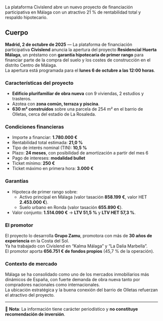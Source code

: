 <!--meta
{
  "title": "Civislend abre inversión en Residencial Huerta Málaga",
  "slug": "civislend-residencial-huerta-malaga",
  "source": "Civislend",
  "published_at": "2025-10-02T10:00:00+02:00",
  "hero_image": "https://newsappri/news/2025-10-02/fondos-internacionales-intensifican-living.webp",
  "summary": "Civislend lanza un proyecto en Málaga: edificio plurifamiliar de 9 viviendas y 2 estudios con garantía hipotecaria y una rentabilidad total estimada del 21 %.",
  "tags": ["crowdlending","Málaga","residencial","Civislend","rentabilidad"]
}
-->

La plataforma Civislend abre un nuevo proyecto de financiación participativa en Málaga con un atractivo 21 % de rentabilidad total y respaldo hipotecario.

## Cuerpo

**Madrid, 2 de octubre de 2025** — La plataforma de financiación participativa **Civislend** anuncia la apertura del proyecto **Residencial Huerta Málaga**, un préstamo con **garantía hipotecaria de primer rango** para financiar parte de la compra del suelo y los costes de construcción en el distrito Centro de Málaga.  
La apertura está programada para el **lunes 6 de octubre a las 12:00 horas**.

### Características del proyecto

- **Edificio plurifamiliar de obra nueva** con 9 viviendas, 2 estudios y trasteros.  
- Azotea con **zona común, terraza y piscina**.  
- **630 m² construidos** sobre una parcela de 254 m² en el barrio de Olletas, cerca del estadio de La Rosaleda.  

### Condiciones financieras

- Importe a financiar: **1.780.000 €**  
- Rentabilidad total estimada: **21,0 %**  
- Tipo de interés nominal (TIN): **10,5 %**  
- Plazo: **24 meses**, con posibilidad de amortización a partir del mes 6  
- Pago de intereses: **modalidad bullet**  
- Ticket mínimo: **250 €**  
- Ticket máximo en primera hora: **3.000 €**  

### Garantías

- Hipoteca de primer rango sobre:
  - Activo principal en Málaga (valor tasación **858.199 €**, valor HET **2.453.000 €**).  
  - Suelo urbano en Ronda (valor tasación **655.890 €**).  
- Valor conjunto: **1.514.090 €** → **LTV 51,5 %** y **LTV HET 57,3 %**.  

### El promotor

El proyecto lo desarrolla **Grupo Zamu**, promotora con más de **30 años de experiencia** en la Costa del Sol.  
Ya ha trabajado con Civislend en “Kalma Málaga” y “La Dalia Marbella”.  
El promotor aporta **656.751 € de fondos propios** (45,7 % de la operación).

### Contexto de mercado

Málaga se ha consolidado como uno de los mercados inmobiliarios más dinámicos de España, con fuerte demanda de obra nueva tanto por compradores nacionales como internacionales.  
La ubicación estratégica y la buena conexión del barrio de Olletas refuerzan el atractivo del proyecto.

---

📌 **Nota**: La información tiene carácter periodístico y **no constituye recomendación de inversión**.

